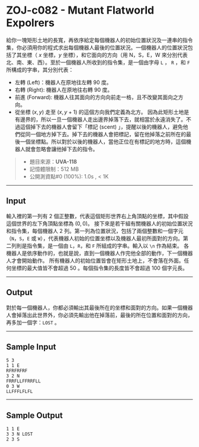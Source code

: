 # ZOJ-c082 - Mutant Flatworld Expolrers

給你一塊矩形土地的長寬，再依序給定每個機器人的初始位置狀況及一連串的指令集，你必須用你的程式求出每個機器人最後的位置狀況。一個機器人的位置狀況包括了其坐標（ $x$ 坐標，$y$ 坐標），和它面向的方向（用 N，S，E，W 來分別代表北、南、東、西）。至於一個機器人所收到的指令集，是一個由字母 `L` ， `R` ，和 `F` 所構成的字串，其分別代表：
* 左轉 (Left)：機器人在原地往左轉 $90$ 度。
* 右轉 (Right): 機器人在原地往右轉 $90$ 度。
* 前進 (Forward): 機器人往其面向的方向向前走一格，且不改變其面向之方向。
* 從坐標 $(x, y)$ 走至 $(x, y + 1)$ 的這個方向我們定義為北方。
因為此矩形土地是有邊界的，所以一旦一個機器人走出邊界掉落下去，就相當於永遠消失了。不過這個掉下去的機器人會留下「標記 (scent) 」，提醒以後的機器人，避免他們從同一個地方掉下去。掉下去的機器人會把標記，留在他掉落之前所在的最後一個坐標點。所以對於以後的機器人，當他正位在有標記的地方時，這個機器人就會忽略會讓他掉下去的指令。

> * 題目來源：**UVA-118**
> * 記憶體限制：512 MB
> * 公開測資點#0 (100%): 1.0s , < 1K

---
## Input

輸入裡的第一列有 $2$ 個正整數，代表這個矩形世界右上角頂點的坐標，其中假設這個世界的左下角頂點坐標為 $(0, 0)$。
接下來是若干組有關機器人的初始位置狀況和指令集，每個機器人 $2$ 列。第一列為位置狀況，包括了兩個整數和一個字元（`N`，`S`，`E` 或 `W`），代表機器人初始的位置坐標以及機器人最初所面對的方向。第二列則是指令集，是一個由 `L`，`R`，和 `F` 所組成的字串。輸入以 `\n` 作為結束。
各機器人是依序動作的，也就是說，直到一個機器人作完他全部的動作，下一個機器人才會開始動作。
所有機器人的初始位置皆會在矩形土地上，不會落在外面。任何坐標的最大值皆不會超過 $50$ 。每個指令集的長度皆不會超過 $100$ 個字元長。

---
## Output

對於每一個機器人，你都必須輸出其最後所在的坐標和面對的方向。如果一個機器人會掉落出此世界外，你必須先輸出他在掉落前，最後的所在位置和面對的方向，再多加一個字：`LOST` 。

---
## Sample Input

```
5 3
1 1 E
RFRFRFRF
3 2 N
FRRFLLFFRRFLL
0 3 W
LLFFFLFLFL
```

---
## Sample Output

```
1 1 E
3 3 N LOST
2 3 S
```